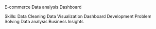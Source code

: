 E-commerce Data analysis Dashboard

Skills:
  Data Cleaning
  Data Visualization
  Dashboard Development
  Problem Solving
  Data analysis
  Business Insights
